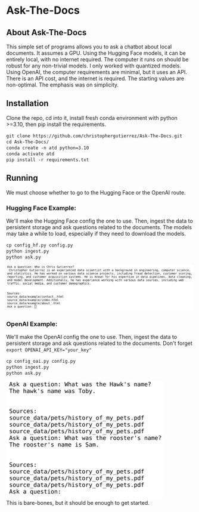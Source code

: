 # Ask-The-Docs
## About Ask-The-Docs
This simple set of programs allows you to ask a chatbot about local documents. It assumes a GPU.
Using the Hugging Face models, it can be entirely local, with no internet required. The computer it runs on should be robust for any non-trivial models. I only worked with quantized models. 
Using OpenAI, the computer requirements are minimal, but it uses an API. There is an API cost, and the internet is required. 
The starting values are non-optimal. The emphasis was on simplicity. 
## Installation
Clone the repo, cd into it, install fresh conda environment with python >=3.10, then pip install the requirements.
```
git clone https://github.com/christophergutierrez/Ask-The-Docs.git
cd Ask-The-Docs/
conda create -n atd python=3.10
conda activate atd
pip install -r requirements.txt
```
## Running
We must choose whether to go to the Hugging Face or the OpenAI route.
### Hugging Face Example:
We'll make the Hugging Face config the one to use. Then, ingest the data to persistent storage and ask questions related to the documents. The models may take a while to load, especially if they need to download the models.
```
cp config_hf.py config.py
python ingest.py
python ask.py
```
![image1](image1.png)
### OpenAI Example:
We'll make the OpenAI config the one to use. Then, ingest the data to persistent storage and ask questions related to the documents.
Don't forget 
`export OPENAI_API_KEY="your_key"`

```
cp config_oai.py config.py
python ingest.py
python ask.py
```
![image2](image2.png)
<br>This is bare-bones, but it should be enough to get started.

